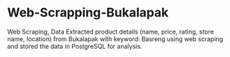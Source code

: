 # Web-Scrapping-Bukalapak
Web Scraping, Data Extracted product details (name, price, rating, store name, location) from Bukalapak with keyword: Basreng using web scraping and stored the data in PostgreSQL for analysis. 
